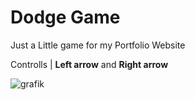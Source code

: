 # Dodge Game

Just a Little game for my Portfolio Website

Controlls | **Left arrow** and **Right arrow**

![grafik](https://user-images.githubusercontent.com/65002100/202230925-06a40301-6b40-402d-9d3d-060c622504b4.png)
